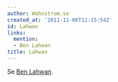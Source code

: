 ```yaml
---
author: Wahnstrom.se
created_at: '2011-11-06T12:15:54Z'
id: Lahwan
links:
  mention:
  - Ben Lahwan
title: Lahwan
---
```


Se [Ben Lahwan].

  [Ben Lahwan]: Ben_Lahwan